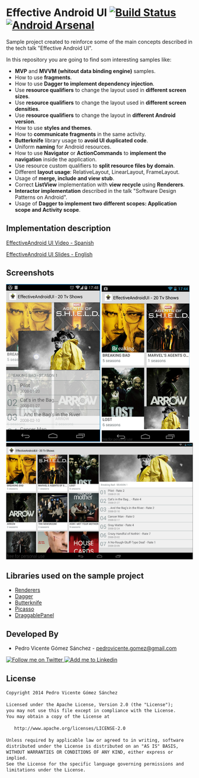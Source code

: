 Effective Android UI [![Build Status](https://travis-ci.org/pedrovgs/EffectiveAndroidUI.svg?branch=master)](https://travis-ci.org/pedrovgs/EffectiveAndroidUI) [![Android Arsenal](https://img.shields.io/badge/Android%20Arsenal-EffectiveAndroidUI-brightgreen.svg?style=flat)](https://android-arsenal.com/details/1/1347)
====================

Sample project created to reinforce some of the main concepts described in the tech talk "Effective Android UI".

In this repository you are going to find som interesting samples like:

* **MVP** and **MVVM (whitout data binding engine)** samples.
* How to use **fragments**.
* How to use **Dagger to implement dependency injection**.
* Use **resource qualifiers** to change the layout used in **different screen sizes**.
* Use **resource qualifiers** to change the layout used in **different screen densities**.
* Use **resource qualifiers** to change the layout in **different Android version**.
* How to use **styles and themes**.
* How to **communicate fragments** in the same activity.
* **Butterknife** library usage to **avoid UI duplicated code**.
* Uniform **naming** for Android resources.
* How to use **Navigator** or **ActionCommands** to **implement the navigation** inside the application.
* Use resource custom qualifiers to **split resource files by domain**.
* Different **layout usage**: RelativeLayout, LinearLayout, FrameLayout.
* Usage of **merge, include and view stub**.
* Correct **ListView** implementation with **view recycle** using **Renderers**.
* **Interactor implementation** described in the talk "Software Design Patterns on Android".
* Usage of **Dagger to implement two different scopes: Application scope and Activity scope**.

Implementation description
--------------------------

[EffectiveAndroid UI Video - Spanish][4]

[EffectiveAndroid UI Slides - English][5]

Screenshots
------------

![Demo Screenshot 1][1]
![Demo Screenshot 2][2]
![Demo Screenshot 3][3]

Libraries used on the sample project
------------------------------------

* [Renderers][6]
* [Dagger][7]
* [Butterknife][8]
* [Picasso][9]
* [DraggablePanel][10]


Developed By
------------

* Pedro Vicente Gómez Sánchez - <pedrovicente.gomez@gmail.com>

<a href="https://twitter.com/pedro_g_s">
  <img alt="Follow me on Twitter" src="http://imageshack.us/a/img812/3923/smallth.png" />
</a>
<a href="http://www.linkedin.com/in/pedrovg">
  <img alt="Add me to Linkedin" src="http://imageshack.us/a/img41/7877/smallld.png" />
</a>


License
-------

    Copyright 2014 Pedro Vicente Gómez Sánchez

    Licensed under the Apache License, Version 2.0 (the "License");
    you may not use this file except in compliance with the License.
    You may obtain a copy of the License at

       http://www.apache.org/licenses/LICENSE-2.0

    Unless required by applicable law or agreed to in writing, software
    distributed under the License is distributed on an "AS IS" BASIS,
    WITHOUT WARRANTIES OR CONDITIONS OF ANY KIND, either express or implied.
    See the License for the specific language governing permissions and
    limitations under the License.

[1]: ./art/screenshot1.png
[2]: ./art/screenshot2.png
[3]: ./art/screenshot3.png
[4]: https://www.youtube.com/watch?v=N6yqe88ysNw
[5]: http://www.slideshare.net/PedroVicenteGmezSnch/effective-android-ui-english
[6]: https://github.com/pedrovgs/Renderers
[7]: https://github.com/square/dagger
[8]: https://github.com/JakeWharton/butterknife
[9]: https://github.com/square/picasso
[10]: https://github.com/pedrovgs/DraggablePanel
